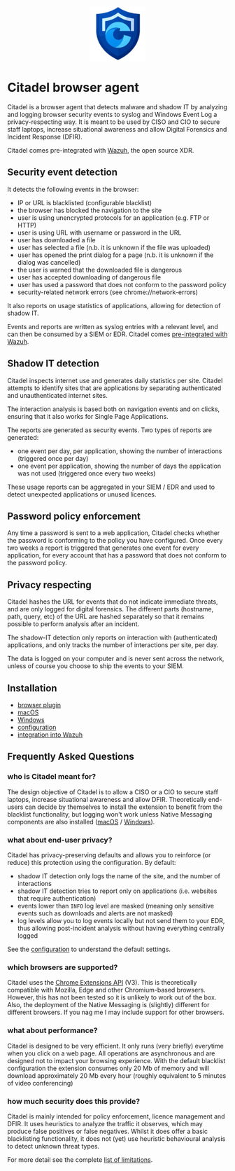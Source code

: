 <div align="center">
  <img alt="Citadel logo" src="gui/images/logo.png" width="25%">
</div>

# Citadel browser agent
Citadel is a browser agent that detects malware and shadow IT by analyzing and logging browser security events to syslog and Windows Event Log a privacy-respecting way. It is meant to be used by CISO and CIO to secure staff laptops, increase situational awareness and allow Digital Forensics and Incident Response (DFIR).

Citadel comes pre-integrated with [Wazuh](https://wazuh.com/), the open source XDR.

## Security event detection
It detects the following events in the browser:
* IP or URL is blacklisted (configurable blacklist)
* the browser has blocked the navigation to the site
* user is using unencrypted protocols for an application (e.g. FTP or HTTP)
* user is using URL with username or password in the URL
* user has downloaded a file
* user has selected a file (n.b. it is unknown if the file was uploaded)
* user has opened the print dialog for a page (n.b. it is unknown if the dialog was cancelled)
* the user is warned that the downloaded file is dangerous
* user has accepted downloading of dangerous file
* user has used a password that does not conform to the password policy
* security-related network errors (see chrome://network-errors)

It also reports on usage statistics of applications, allowing for detection of shadow IT.

Events and reports are written as syslog entries with a relevant level, and can then be consumed by a SIEM or EDR. Citadel comes [pre-integrated with Wazuh](/doc/wazuh.md).


## Shadow IT detection
Citadel inspects internet use and generates daily statistics per site. Citadel attempts to identify sites that are applications by separating authenticated and unauthenticated internet sites.

The interaction analysis is based both on navigation events and on clicks, ensuring that it also works for Single Page Applications.

The reports are generated as security events. Two types of reports are generated:
* one event per day, per application, showing the number of interactions (triggered once per day)
* one event per application, showing the number of days the application was not used (triggered once every two weeks)

These usage reports can be aggregated in your SIEM / EDR and used to detect unexpected applications or unused licences.

## Password policy enforcement
Any time a password is sent to a web application, Citadel checks whether the password is conforming to the policy you have configured. Once every two weeks a report is triggered that generates one event for every application, for every account that has a password that does not conform to the password policy.


## Privacy respecting
Citadel hashes the URL for events that do not indicate immediate threats, and are only logged for digital forensics. The different parts (hostname, path, query, etc) of the URL are hashed separately so that it remains possible to perform analysis after an incident.

The shadow-IT detection only reports on interaction with (authenticated) applications, and only tracks the number of interactions per site, per day.

The data is logged on your computer and is never sent across the network, unless of course you choose to ship the events to your SIEM.


## Installation
* [browser plugin](/doc/browser.md)
* [macOS](/doc/macos.md)
* [Windows](/doc/windows.md)
* [configuration](/doc/configuration.md)
* [integration into Wazuh](/doc/wazuh.md)


## Frequently Asked Questions

### who is Citadel meant for?
The design objective of Citadel is to allow a CISO or a CIO to secure staff laptops, increase situational awareness and allow DFIR. Theoretically end-users can decide by themselves to install the extension to benefit from the blacklist functionality, but logging won't work unless Native Messaging components are also installed ([macOS](/doc/macos.md) / [Windows](/doc/windows.md)).


### what about end-user privacy?
Citadel has privacy-preserving defaults and allows you to reinforce (or reduce) this protection using the configuration. By default:
* shadow IT detection only logs the name of the site, and the number of interactions
* shadow IT detection tries to report only on applications (i.e. websites that require authentication)
* events lower than `INFO` log level are masked (meaning only sensitive events such as downloads and alerts are not masked)
* log levels allow you to log events locally but not send them to your EDR, thus allowing post-incident analysis without having everything centrally logged
 
See the [configuration](/config.js) to understand the default settings.


### which browsers are supported?
Citadel uses the [Chrome Extensions API](https://developer.chrome.com/docs/extensions/reference/) (V3). This is theoretically compatible with Mozilla, Edge and other Chromium-based browsers. However, this has not been tested so it is unlikely to work out of the box. Also, the deployment of the Native Messaging is (slightly) different for different browsers. If you nag me I may include support for other browsers.


### what about performance?
Citadel is designed to be very efficient. It only runs (very briefly) everytime when you click on a web page. All operations are asynchronous and are designed not to impact your browsing experience. With the default blacklist configuration the extension consumes only 20 Mb of memory and will download approximately 20 Mb every hour (roughly equivalent to 5 minutes of video conferencing)

### how much security does this provide?
Citadel is mainly intended for policy enforcement, licence management and DFIR. It uses heuristics to analyze the traffic it observes, which may produce false positives or false negatives. Whilst it does offer a basic blacklisting functionality, it does not (yet) use heuristic behavioural analysis to detect unknown threat types.

For more detail see the complete [list of limitations](/doc/limitations.md).